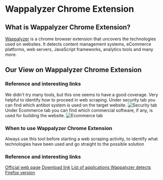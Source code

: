 # Wappalyzer Chrome Extension

## What is Wappalyzer Chrome Extension?
[Wappalyzer](https://chrome.google.com/webstore/detail/wappalyzer-technology-pro/ "Wappalyzer") is a chrome browser extension that uncovers the technologies used on websites. It detects content management systems, eCommerce platforms, web servers, JavaScript frameworks, analytics tools and many more.

## Our View on Wappalyzer Chrome Extension

### Reference and interesting links
We didn't try many tools, but this one seems to have a good coverage. Very helpful to identify how to proceed in web scraping. Under security tab you can find which antibot system is used on the target website.
![Security tab](https://github.com/reanalytics-databoutique/webscraping-open-doc/blob/0386528f99a1209a538f6d042e859cd9933011c8/Images/Tools/Wappalizer1.png "Security tab")
Under Ecommerce tab you can find which commercial software, if any, is used for building the website.
![Ecommerce tab](https://github.com/reanalytics-databoutique/webscraping-open-doc/blob/0386528f99a1209a538f6d042e859cd9933011c8/Images/Tools/Wappalizer2.png "Ecommerce tab")

### When to use Wappalyzer Chrome Extension
Always use this tool before starting a web scraping activity, to identify what technologies have been used and go straight to the possible solution

### Reference and interesting links
[Official web page](https://www.wappalyzer.com/)
[Download link](https://chrome.google.com/webstore/detail/wappalyzer-technology-pro/gppongmhjkpfnbhagpmjfkannfbllamg?hl=it)
[List of applications Wappalyzer detects](https://wappalyzer.com/applications)
[Firefox version](https://addons.mozilla.org/en-US/firefox/addon/wappalyzer/)

